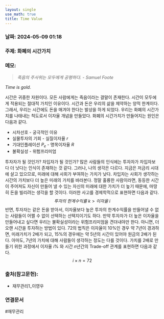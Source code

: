 ```yaml
---
layout: single
use_math: true
title: Time Value
---
```

### 날짜: 2024-05-09 01:18

### 주제: 화폐의 시간가치


### 메모:
> *죽음의 주사위는 모두에게 공평하다. - Samuel Foote*

  *Time is gold.*
  
시간은 귀중한 자원이다. 모든 사람에게는 죽음이라는 결말이 존재한다. 시간이 모두에게 적용되는 절대적 가치인 이유이다. 시간과 돈은 우리의 삶을 제약하는 양적 한계이다. 그래서, 우리는 시간에도 돈을 매겨야 한다는 발상을 하게 되었다. 우리는 화폐의 시간가치를 나태내는 척도로서 이자율 개념을 만들었다. 화폐의 시간가치가 만들어지는 원인은 다음과 같다.

- 시차선호 - 궁극적인 이유
- 실물투자의 기회 - 실질이자율 $r$
- 기대인플레이션 $P_e$ - 명목이자율 $R$
- 불확실성 - 위험프리미엄

투자자가 될 것인가? 차입자가 될 것인가? 많은 사람들의 인식에는 투자자가 차입자보다 더 낫다는 인식이 존재하는 것 같다. 그러나, 나의 생각은 다르다. 지금은 저금리 시대에 살고 있으므로, 미래에 대해 사회가 부여하는 가치가 낮다. 차입자는 사회가 생각하는 시간의 가치보다 더 높은 미래의 가치를 바라본다. 정말 훌륭한 사람이라면, 동등한 시간이 주어져도 자신이 만들어 낼 수 있는 자신의 미래에 대한 가치가 더 높기 때문에, 마땅히 돈을 빌리려는 생각을 할 것이다. 이러한 사고를 경제학적으로 표현하면 다음과 같다.
$$투자의 \ 한계수익률 \ k > 이자율 \ i$$
반면, 투자자는 같은 돈을 받아서, 이자율보다 높은 투자의 한계수익률을 만들어낼 수 없는 사람들이 어쩔 수 없이 선택하는 선택지이기도 하다. 만약 투자자가 더 높은 이자율을 만들어내고 싶다면 우리는 불확실성이라는 위험프리미엄을 견뎌내야만 한다. 아니면, 더 오랜 시간을 투자하는 방법이 있다. 72의 법칙은 이자율이 10%인 경우 약 7년이 경과하면, 미래가치가 2배가 되고, 15%의 경우에는 약 5년의 시간이 있어야 원금의 2배가 된다. 아마도, 7년의 가치에 대해 사람들이 생각하는 정도는 다를 것이다. 가치를 2배로 만들기 위한 과정에서 이자율 $i$% 와 시간 $n$년간의 Trade-off 관계를 표현하면 다음과 같다.
$$i \times n = 72 $$




### 출처(참고문헌):
- 재무관리1_이영우

### 연결문서
#재무관리
